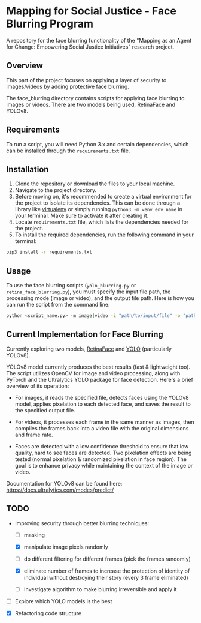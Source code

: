 # Mapping for Social Justice - Face Blurring Program

A repository for the face blurring functionality of the "Mapping as an Agent for Change: Empowering Social Justice Initiatives" research project.

## Overview

This part of the project focuses on applying a layer of security to images/videos by adding protective face blurring.

The face_blurring directory contains scripts for applying face blurring to images or videos. There are two models being used, RetinaFace and YOLOv8.

## Requirements

To run a script, you will need Python 3.x and certain dependencies, which can be installed through the `requirements.txt` file.

## Installation

1. Clone the repository or download the files to your local machine. 
2. Navigate to the project directory.
3. Before moving on, it's recommended to create a virtual environment for the project to isolate its dependencies. This can be done through a library like [virtualenv](https://pypi.org/project/virtualenv/) or simply running `python3 -m venv env_name` in your terminal. Make sure to activate it after creating it.
4. Locate `requirements.txt` file, which lists the dependencies needed for the project.
5. To install the required dependencies, run the following command in your terminal:

```bash
pip3 install -r requirements.txt
``` 

## Usage

To use the face blurring scripts (`yolo_blurring.py` or `retina_face_blurring.py`), you must specify the input file path, the processing mode (image or video), and the output file path. Here is how you can run the script from the command line:

```bash
python <script_name.py> -m image|video -i "path/to/input/file" -o "path/to/output/file"
```

## Current Implementation for Face Blurring

Currently exploring two models, [RetinaFace](https://github.com/serengil/retinaface?tab=readme-ov-file) and [YOLO](https://github.com/ultralytics/ultralytics) (particularly YOLOv8).

YOLOv8 model currently produces the best results (fast & lightweight too). The script utilizes OpenCV for image and video processing, along with PyTorch and the Ultralytics YOLO package for face detection. Here's a brief overview of its operation:

- For images, it reads the specified file, detects faces using the YOLOv8 model, applies pixelation to each detected face, and saves the result to the specified output file.

- For videos, it processes each frame in the same manner as images, then compiles the frames back into a video file with the original dimensions and frame rate.

- Faces are detected with a low confidence threshold to ensure that low quality, hard to see faces are detected. Two pixelation effects are being tested (normal pixelation & randomized pixelation in face region). The goal is to enhance privacy while maintaining the context of the image or video.

Documentation for YOLOv8 can be found here: https://docs.ultralytics.com/modes/predict/

## TODO

- Improving security through better blurring techniques:

  - [ ] masking

  - [x] manipulate image pixels randomly

  - [ ] do different filtering for different frames (pick the frames randomly)

  - [x] eliminate number of frames to increase the protection of identity of individual without destroying their story (every 3 frame eliminated)

  - [ ] Investigate algorithm to make blurring irreversible and apply it

- [ ] Explore which YOLO models is the best

- [x] Refactoring code structure